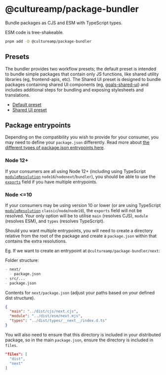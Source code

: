 # @cultureamp/package-bundler

Bundle packages as CJS and ESM with TypeScript types.

ESM code is tree-shakeable.

```sh
pnpm add -D @cultureamp/package-bundler
```

## Presets

The bundler provides two workflow presets; the default preset is intended to bundle simple packages that contain only JS functions, like shared utility libraries (eg, frontend-apis, etc). The Shared UI preset is designed to bundle packages containing shared UI components (eg, [goals-shared-ui](https://github.com/cultureamp/goals-ui/tree/main/packages/goals-shared-ui)) and includes additional steps for bundling and exposing stylesheets and translations.

- [Default preset](src/presets/default/README.md)
- [Shared UI preset](src/presets/shared-ui/README.md)

## Package entrypoints

Depending on the compatibility you wish to provide for your consumer, you may need to define your `package.json` differently.
Read more about [the different types of package.json entrypoints here](https://nodejs.org/api/packages.html#nodejs-packagejson-field-definitions).

### Node 12+

If your consumers are all using Node 12+ (including using TypeScript [`moduleResolution`](https://www.typescriptlang.org/tsconfig/#moduleResolution) `node16`/`nodenext`/`bundler`), you should be able to use the [`exports`](https://nodejs.org/api/packages.html#exports) field if you have multiple entrypoints.

### Node <=10

If your consumers may be using version 10 or lower (or are using TypeScript [`moduleResolution`](https://www.typescriptlang.org/tsconfig/#moduleResolution) `classic`/`node`/`node10`), the `exports` field will not be resolved. Your only option will be to utilise `main` (resolves CJS), `module` (resolves ESM), and `types` (resolves TypeScript).

Should you want multiple entrypoints, you will need to create a directory relative from the root of the package and create a `package.json` within that contains the extra resolutions.

Eg. If we want to create an entrypoint at `@cultureamp/package-bundler/next`:

Folder structure:

```md
- next/
  - package.json
- src/...
- package.json
```

Contents for `next/package.json` (adjust your paths based on your defined dist structure).

```json
{
  "main": "../dist/cjs/next.cjs",
  "module": "../dist/esm/next.mjs",
  "types": "../dist/types/__next__/index.d.ts"
}
```

You will also need to ensure that this directory is included in your distributed package, so in the main `package.json`, ensure the directory is included in `files`.

```json
"files": [
  "dist",
  "next"
]
```
